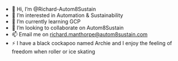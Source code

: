 - 👋 Hi, I’m @Richard-Autom8Sustain
- 👀 I’m interested in Automation & Sustainability
- 🌱 I’m currently learning GCP
- 💞️ I’m looking to collaborate on Autom8Sustain
- 📫 Email me on richard.manthorpe@autom8sustain.com
- ⚡ I have a black cockapoo named Archie and I enjoy the feeling of freedom when roller or ice skating


